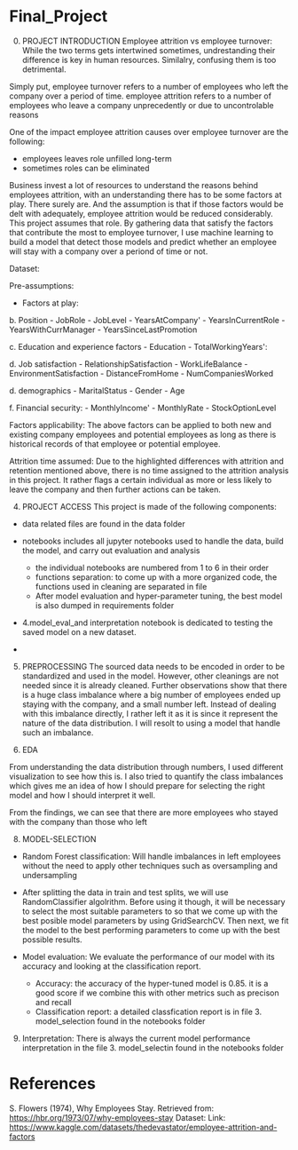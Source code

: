 # Final_Project

0. PROJECT INTRODUCTION
Employee attrition vs employee turnover:
While the two terms gets intertwined sometimes, undrestanding their difference is key in human resources. Similalry, confusing them is too detrimental.

Simply put, employee turnover refers to a number of employees who left the company over a period of time. 
employee attrition refers to a number of employees who leave a company unprecedently or due to uncontrolable reasons

One of the impact employee attrition causes over employee turnover are the following: 

- employees leaves role unfilled long-term
- sometimes roles can be eliminated 

Business invest a lot of resources to understand the reasons behind employees attrition, with an understanding there has to be some factors at play. There surely are. And the assumption is that if those factors would be delt with adequately, employee attrition would be reduced considerably. This project assumes that role. By gathering data that satisfy the factors that contribute the most to employee turnover, I use machine learning to build a model that detect those models and predict whether an employee will stay with a company over a periond of time or not.

Dataset: 

Pre-assumptions:
   * Factors at play:
     
  b. Position
     - JobRole
     - JobLevel
     - YearsAtCompany'
     - YearsInCurrentRole
     - YearsWithCurrManager
     - YearsSinceLastPromotion
       
  c. Education and experience factors 
     - Education
     - TotalWorkingYears':
     
  d. Job satisfaction
     - RelationshipSatisfaction
     - WorkLifeBalance
     - EnvironmentSatisfaction
     - DistanceFromHome
     - NumCompaniesWorked
     
  d. demographics
     - MaritalStatus
     - Gender
     - Age

  f. Financial security: 
     - MonthlyIncome'
     - MonthlyRate
     - StockOptionLevel

Factors applicability: The above factors can be applied to both new and existing company employees and potential employees as long as there is historical records of that employee or potential employee. 
     
Attrition time assumed: Due to the highlighted differences with attrition and retention mentioned above, there is no time assigned to the attrition analysis in this project. It rather flags a certain individual as more or less likely to leave the company and then further actions can be taken. 
     
4. PROJECT ACCESS
This project is made of the following components:
- data related files are found in the data folder
- notebooks includes all jupyter notebooks used to handle the data, build the model, and carry out evaluation and analysis
    - the individual notebooks are numbered from 1 to 6 in their order
    - functions separation: to come up with a more organized code, the functions used in cleaning are separated in file
    - After model evaluation and hyper-parameter tuning, the best model is also dumped in requirements folder
 
- 4.model_eval_and interpretation notebook is dedicated to testing the saved model on a new dataset. 
- 
5. PREPROCESSING
The sourced data needs to be encoded in order to be standardized and used in the model. However, other cleanings are not needed since it is already cleaned. Further observations show that there is a huge class imbalance where a big number of employees ended up staying with the company, and a small number left.  Instead of dealing with this imbalance directly, I rather left it as it is since it represent the nature of the data distribution. I will resolt to using a model that handle such an imbalance.

6. EDA

From understanding the data distribution through numbers, I used different visualization to see how this is. I also tried to quantify the class imbalances which gives me an idea of how I should prepare for selecting the right model and how I should interpret it well.

From the findings, we can see that there are more employees who stayed with the company than those who left

8. MODEL-SELECTION

- Random Forest classification: Will handle imbalances in left employees without the need to apply other techniques such as oversampling and undersampling
- After splitting the data in train and test splits, we will use RandomClassifier algolrithm. Before using it though, it will be necessary to select the most suitable parameters to so that we come up with the best posible model parameters by using GridSearchCV. Then next, we fit the model to the best performing parameters to come up with the best possible results.

- Model evaluation: We evaluate the performance of our model with its accuracy and looking at the classification report.
  - Accuracy: the accuracy of the hyper-tuned model is 0.85. it is a good score if we combine this with other metrics such as precison and recall 
  - Classification report: a detailed classfication report is in file 3. model_selection found in the notebooks folder

9. Interpretation: There is always the current model performance interpretation in the file 3. model_selectin found in the notebooks folder

# References 
S. Flowers (1974), Why Employees Stay. Retrieved from: https://hbr.org/1973/07/why-employees-stay
Dataset: Link: https://www.kaggle.com/datasets/thedevastator/employee-attrition-and-factors
